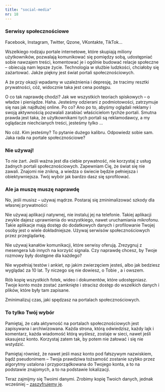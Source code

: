 ```yaml
---
title: "social-media"
nr: 18
---
```



### Serwisy społecznościowe

Facebook, Instagram, Twitter, Qzone, VKontakte, TikTok…

Wszelkiego rodzaju portale internetowe, które skupiają miliony użytkowników, pozwalają komunikować się pomiędzy sobą, udostępniać sobie nawzajem treści, komentować je i ogólnie budować relacje społeczne – obiecują nam lepsze życie. Technologia w służbie ludzkości, chciałoby się zażartować. Jakże piękny jest świat portali społecznościowych.

A że przy okazji wpadamy w uzależnienia i depresję, że tracimy resztki prywatności, cóż, widocznie taka jest cena postępu.

O co tak naprawdę chodzi? Jak we wszystkich teoriach spiskowych – o władze i pieniądze. Haha. Jesteśmy odzierani z podmiotowości, zatrzymuje się nas jak najdłużej online. Po co? Ano po to, abyśmy oglądali reklamy i swoją aktywnością pozwalali zarabiać właścicielom tychże portali. Smutna prawda jest taka, że użytkownikami tych portali są reklamodawcy, a my oglądacze niechcianych treści, jesteśmy tylko …

No cóż. Kim jesteśmy? To pytanie dużego kalibru. Odpowiedz sobie sam. Jaka rada na portale społecznościowe?
### Nie używaj!

To nie żart. Jeśli ważna jest dla ciebie prywatność, nie korzystaj z usług żadnych portali społecznościowych. Zapewniam Cię, że świat się nie zawali. Znajomi nie znikną, a wiedza o świecie będzie pełniejsza i obiektywniejsza. Twój wybór jak bardzo dasz się sprofilować.
### Ale ja muszę muszę naprawdę

No, jeśli musisz – używaj mądrze. Postaraj się zminimalizować szkody dla własnej prywatności:

Nie używaj aplikacji natywnej, nie instaluj jej na telefonie. Takiej aplikacji zwykle dajesz uprawnienia do wszystkiego, nawet uruchamiania mikrofonu. Takie aplikacje mają dostęp do dodatkowych danych i profilowanie Twojej osoby jest o wiele dokładniejsze. Używaj serwisów społecznościowych przez przeglądarkę.

Nie używaj kanałów komunikacji, które serwisy oferują. Zrezygnuj z mesengera lub innych na korzyść signala. Czy naprawdę chcesz, by Twoje rozmowy były dostępne dla każdego?

Nie wypełniaj testów i ankiet, np jakim zwierzęciem jesteś, albo jak bedziesz wyglądać za 10 lat. Ty niczego się nie dowiesz, o Tobie , a i owszem.

Rób kopię wszystkich fotek, wideo i dokumentów, które udostępniasz. Twoje konto może zostać zamknięte i stracisz dostęp do wszelkich danych i plików, które były tam zapisane.

Zminimalizuj czas, jaki spędzasz na portalach społecznościowych.
### To tylko Twój wybór

Pamiętaj, że cała aktywność na portalach społecznościowych jest zapisywana i archiwizowana. Każda strona, którą odwiedzisz, każdy lajk i komentarz, każda wiadomość którą wyślesz, zostaje w sieci, nawet jeśli skasujesz konto. Korzystaj zatem tak, by potem nie żałować i się nie wstydzić.

Pamiętaj również, że nawet jeśli masz konto pod fałszywym nazwiskiem, bądź pseudonimem – Twoja prawdziwa tożsamość zostanie szybko przez algorytmy ustalona i przyporządkowana do Twojego konta, a to na podstawie znajomych, a to na podstawie lokalizacji.

Teraz zajmijmy się Twoimi danymi. Zrobimy kopię Twoich danych, jednak wcześniej – [zaszyfrujemy je](/dane-szyfrowanie/ "zaszyfruj dane").

